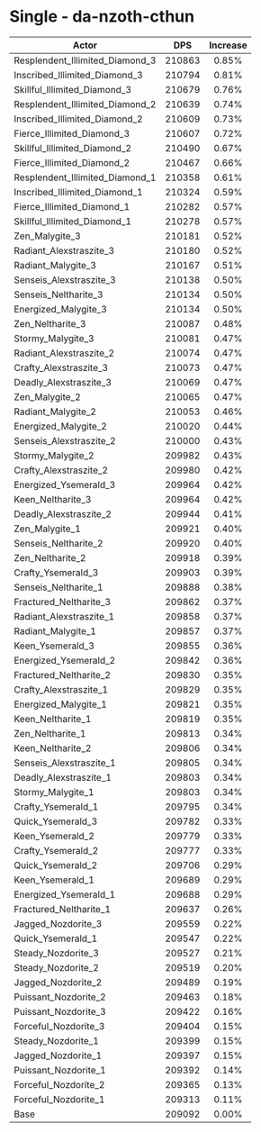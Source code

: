 # Single - da-nzoth-cthun
| Actor | DPS | Increase |
|---|:---:|:---:|
|Resplendent_Illimited_Diamond_3|210863|0.85%|
|Inscribed_Illimited_Diamond_3|210794|0.81%|
|Skillful_Illimited_Diamond_3|210679|0.76%|
|Resplendent_Illimited_Diamond_2|210639|0.74%|
|Inscribed_Illimited_Diamond_2|210609|0.73%|
|Fierce_Illimited_Diamond_3|210607|0.72%|
|Skillful_Illimited_Diamond_2|210490|0.67%|
|Fierce_Illimited_Diamond_2|210467|0.66%|
|Resplendent_Illimited_Diamond_1|210358|0.61%|
|Inscribed_Illimited_Diamond_1|210324|0.59%|
|Fierce_Illimited_Diamond_1|210282|0.57%|
|Skillful_Illimited_Diamond_1|210278|0.57%|
|Zen_Malygite_3|210181|0.52%|
|Radiant_Alexstraszite_3|210180|0.52%|
|Radiant_Malygite_3|210167|0.51%|
|Senseis_Alexstraszite_3|210138|0.50%|
|Senseis_Neltharite_3|210134|0.50%|
|Energized_Malygite_3|210134|0.50%|
|Zen_Neltharite_3|210087|0.48%|
|Stormy_Malygite_3|210081|0.47%|
|Radiant_Alexstraszite_2|210074|0.47%|
|Crafty_Alexstraszite_3|210073|0.47%|
|Deadly_Alexstraszite_3|210069|0.47%|
|Zen_Malygite_2|210065|0.47%|
|Radiant_Malygite_2|210053|0.46%|
|Energized_Malygite_2|210020|0.44%|
|Senseis_Alexstraszite_2|210000|0.43%|
|Stormy_Malygite_2|209982|0.43%|
|Crafty_Alexstraszite_2|209980|0.42%|
|Energized_Ysemerald_3|209964|0.42%|
|Keen_Neltharite_3|209964|0.42%|
|Deadly_Alexstraszite_2|209944|0.41%|
|Zen_Malygite_1|209921|0.40%|
|Senseis_Neltharite_2|209920|0.40%|
|Zen_Neltharite_2|209918|0.39%|
|Crafty_Ysemerald_3|209903|0.39%|
|Senseis_Neltharite_1|209888|0.38%|
|Fractured_Neltharite_3|209862|0.37%|
|Radiant_Alexstraszite_1|209858|0.37%|
|Radiant_Malygite_1|209857|0.37%|
|Keen_Ysemerald_3|209855|0.36%|
|Energized_Ysemerald_2|209842|0.36%|
|Fractured_Neltharite_2|209830|0.35%|
|Crafty_Alexstraszite_1|209829|0.35%|
|Energized_Malygite_1|209821|0.35%|
|Keen_Neltharite_1|209819|0.35%|
|Zen_Neltharite_1|209813|0.34%|
|Keen_Neltharite_2|209806|0.34%|
|Senseis_Alexstraszite_1|209805|0.34%|
|Deadly_Alexstraszite_1|209803|0.34%|
|Stormy_Malygite_1|209803|0.34%|
|Crafty_Ysemerald_1|209795|0.34%|
|Quick_Ysemerald_3|209782|0.33%|
|Keen_Ysemerald_2|209779|0.33%|
|Crafty_Ysemerald_2|209777|0.33%|
|Quick_Ysemerald_2|209706|0.29%|
|Keen_Ysemerald_1|209689|0.29%|
|Energized_Ysemerald_1|209688|0.29%|
|Fractured_Neltharite_1|209637|0.26%|
|Jagged_Nozdorite_3|209559|0.22%|
|Quick_Ysemerald_1|209547|0.22%|
|Steady_Nozdorite_3|209527|0.21%|
|Steady_Nozdorite_2|209519|0.20%|
|Jagged_Nozdorite_2|209489|0.19%|
|Puissant_Nozdorite_2|209463|0.18%|
|Puissant_Nozdorite_3|209422|0.16%|
|Forceful_Nozdorite_3|209404|0.15%|
|Steady_Nozdorite_1|209399|0.15%|
|Jagged_Nozdorite_1|209397|0.15%|
|Puissant_Nozdorite_1|209392|0.14%|
|Forceful_Nozdorite_2|209365|0.13%|
|Forceful_Nozdorite_1|209313|0.11%|
|Base|209092|0.00%|
